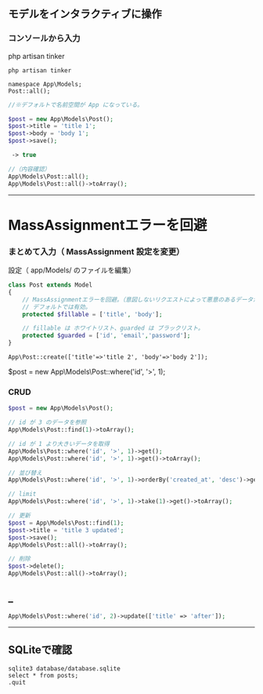 ## モデルをインタラクティブに操作

### コンソールから入力
php artisan tinker

```
php artisan tinker

namespace App\Models;
Post::all();
```

```php
//※デフォルトで名前空間が App になっている。

$post = new App\Models\Post();
$post->title = 'title 1';
$post->body = 'body 1';
$post->save();

 -> true

//（内容確認）
App\Models\Post::all();
App\Models\Post::all()->toArray();
```

________________________________________________________________________
# MassAssignmentエラーを回避

### まとめて入力（ MassAssignment 設定を変更）
設定（ app/Models/ のファイルを編集）
```php
class Post extends Model
{
    // MassAssignmentエラーを回避。（意図しないリクエストによって悪意のあるデータが挿入されてしまう脆弱性を緩和）
    // デフォルトでは有効。
    protected $fillable = ['title', 'body'];

    // fillable は ホワイトリスト、guarded は ブラックリスト。
    protected $guarded = ['id', 'email','password'];
}
```

```
App\Post::create(['title'=>'title 2', 'body'=>'body 2']);
```

$post = new App\Models\Post::where('id', '>', 1);
### CRUD
```php
$post = new App\Models\Post();

// id が 3 のデータを参照
App\Models\Post::find(1)->toArray();

// id が 1 より大きいデータを取得
App\Models\Post::where('id', '>', 1)->get();
App\Models\Post::where('id', '>', 1)->get()->toArray();

// 並び替え
App\Models\Post::where('id', '>', 1)->orderBy('created_at', 'desc')->get()->toArray();

// limit
App\Models\Post::where('id', '>', 1)->take(1)->get()->toArray();

// 更新
$post = App\Models\Post::find(1);
$post->title = 'title 3 updated';
$post->save();
App\Models\Post::all()->toArray();

// 削除
$post->delete();
App\Models\Post::all()->toArray();

```

## _
```php
App\Models\Post::where('id', 2)->update(['title' => 'after']);
```


_________________________________________________________
## SQLiteで確認
```
sqlite3 database/database.sqlite
select * from posts;
.quit
```


